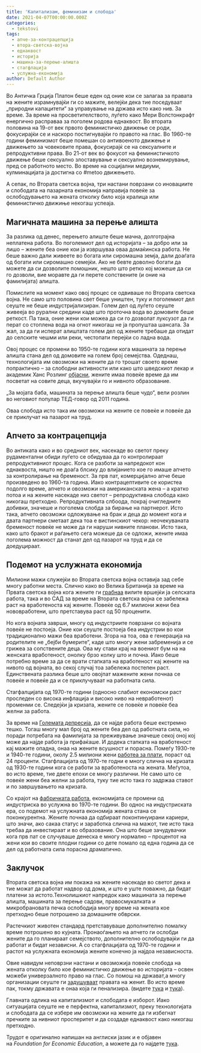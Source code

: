 ```yaml
---
title: 'Капитализам, феминизам и слобода'
date: 2021-04-07T00:00:00.000Z
categories:
  - tekstovi
tags:
  - апче-за-контрацепција
  - втора-светска-војна
  - еднаквост
  - историја
  - машина-за-перење-алишта
  - стагфлација
  - услужна-економија
author: Default Author
---
```


Во Античка Грција Платон беше еден од оние кои се залагаа за правата на жените израмнувајќи ги со мажите, велејќи дека тие поседуваат „природни капацитети“ за управување на држава исто како нив. За време. За време на просветителството, луѓето како Мери Волстонкрафт енергично расправаа за поголем родова еднаквост. Во втората половина на 19-от век првото феминистичко движење се роди, фокусирајќи се и наскоро постигнувајќи го правото на глас. Во 1960-те години феминизмот беше помешан со антивоеното движење и движењето за човековите права, фокусирајќ се на сексуалните и репродуктивни права. Во 21-от век во фокусот на феминистичкото движење беше сексуално злоставување и сексуално вознемирување, пред се работното место. Во време на социјални медиуми, кулминацијата ја достигна со #metoo движењето.

А сепак, по Втората светска војна, три настани поврзани со иновациите и слободата на пазарната економија направија повеќе за ослободувањето на жената отколку било која кралица или феминистичко движиње некогаш успеаја.

## **Магичната машина за перење** алишта

За разлика од денес, перењето алиште беше мачна, долготрајна неплатена работа. Во поголемиот дел од историјата – за добро или за лишо – жените беа оние кои ја извршуваа оваа домаќинска работа. Не беше важно дали живеете во богата или сиромашна земја, дали доаѓата од богати или сиромашно семејќи. Ако не бевте доволно богати да можете да си дозволите помошник, нешто што ретко кој можеше да си го дозволи, вие моравте да ги перете сопствените (и оние на фамилијата) алишта. 

Помислите на момент како овој процес се одвиваше по Втората светска војна. Не само што половина свет беше уништен, туку и поголемиот дел сеуште не беше индустријализиран. Голем дел од луѓето сеуште живееја во рурални средини каде што проточна вода во домовите беше реткост. Па така, оние жени кои можеа да си го дозволат луксузот да ги перат со стоплена вода на огнот никогаш не ја пропуштаа шансата. За жал, за да ги исперат алиштата голем дел од жените требаше да отидат до селските чешми или реки, честопати перејќи со ладна вода.

Овој процес се промени во 1950-те години кога машината за перење алишта стана дел од домовите на голем број семејства. Одеднаш, технологијата им овозможи на жените да го трошат своето време попрактично – за слободни активности или како што шведскиот лекар и академик Ханс Розлинг [објасни](https://www.youtube.com/watch?v=BZoKfap4g4w), жените имаа повеќе време да им посветат на совите деца, вкучувајќи го и нивното образование.

„За мојата баба, машината за перење алишта беше чудо“, вели розлин во неговиот популар ТЕД-говор од 2011 година.

Оваа слобода исто така им овозможи на жените се повеќе и повеќе да се приклучат на пазарот на труд.

## **Апчето за контрацепција** 

Во антиката како и во средниот век, насекаде во светот преку рудаментални обиди луѓето се обидуваа да го контролираат репродуктивниот процес. Кога се разботи за напредокот кон еднаквоста, ништо не доаѓа блсику до влијанието кое го имаше апчето за контролирање на бременост. За прв пат, комерцијално апче беше произведено во 1960-та година. Иако контрацептивите се користеа подолго време, апчето и овозможи на американската жена – а кратко потоа и на жените насекаде низ светот – репродуктивна слобода како никогаш претходно. Репродуктивната слбоода, покрај очигледните добивки, значеше и поголема слобда за бирање на партнерот. Исто така, апчето овозможи одложување на брак и деца до момент кога и двата партнери сметаат дека тоа е вистинскиот чекор: неочекуваната бременост повеќе не може да ги наруши нивните планови. Исто така, како што бракот и раѓањето сега можеше да се одложи, жените имаа поголема можност да станат дел од пазарот на труд и да се доедуцираат.

## **Подемот на услужната економија**

Милиони мажи служејќи во Втората светска војна оставија зад себе многу работни места. Слично како во Велика Британија за време на Првата светска војна кога жените ги [грабнаа](https://www.youtube.com/watch?v=2DDSrQseDqY) вилите вршејќи ја селската работа, така и во САД за време на Втората светска војна се забележа раст на вработеноста кај жените. Повеќе од 6.7 милиони жени беа нововработени, што претставува раст од 50 проценити.

Но кога војната заврши, многу од индустриите поврзани со војната повеќе не постоеја. Оние кои сеуште постоеја беа индустрии во кои традиционално мажи беа вработени. Згора на тоа, ова е генерација на родителите не „бејби бумерите“, каде што многу жени забременија и се грижеа за сопствените деца. Ова му стави крај на воениот бум на на женската вработеност, онолку брзо колку што и почна. Иако беше потребно време за да се врати стапката на вработеност кај жените на нивото од војната, во секој случај тоа забележа постепен раст. Единствената разлика беше што овојпат мажените жени почнаа се повеќе и повеќе да и се приклучуваат на работната сила.

Стагфалцијата од 1970-те години (односно слабиот економски раст проследен со висока инфлација и високо ниво на невработенот) променми се. Следејќи ја кризата, жените се повеќе и повеќе беа желни за работа.

За време на [Големата депресија](https://fee.org/articles/the-great-depression/), да се најде работа беше екстремно тешко. Тогаш многу мал број од жените беа дел од работната сила, но поради потребата на фамилијата за преживување значеше секој оној кој може да најде работа ја прифаќаше. И додека стапката на вработеност кај мажите опадна, онаа на жените всушност и порасна. Помеѓу 1930-те и 1940-те години, околу 2.5 милиони жени [работеа за плати](https://www.encyclopedia.com/economics/encyclopedias-almanacs-transcripts-and-maps/women-impact-great-depression), пораст од 24 проценти. Стагфлацијата од 1970-те годни е многу слична на кризата од 1930-те години кога се работи за вработеноста на жената. Меѓутоа, во исто време, тие двете епохи се многу различни. Не само што се повеќе жени беа желни за работа, туку тие исто така го задржаа ставот и по завршувањето на кризата.

Со крајот на [фабричката работа](https://data.bls.gov/timeseries/CES3000000001), економијата се промени од индустриска во услужна во 1970-те години. Во однос на индустриската ера, со подемот на услужната економија жената стана се поконкурентна. Жените почнаа да одбираат поконтинуирани кариери, што значи, ако сакаа статус и заработка слична на мажот, тие исто така  требаа да инвестираат и во образование. Она што беше зачудувачки кога прв пат се случуваше денеска е многу нормално – процентот на жени кои во своите плодни години со дете помало од една година да се дел од работната сила порасна драматично.

## **Заклучок**

Втората светска војна им покажа на жените насекаде во светот дека и тие можат да работат надвор од дома, и што е уште поважно, да бидат платени за истото.Технолишкиот напредок како машината за перење алишта, машината за перење садови, правосмукалката и микробрановата печка ослободија многу време на жената кое претходно беше потрошено за домашните обврски.

Растечкиот животен стандард претставуваше дополнително помалку време потрошено во кујната. Пронаоѓањето на апчето ги ослобди жените да го планираат семејството, дополнително ослободувајќи ги да работат и бидат независни. А со стагфлацијата од 1970-те години и растот на услужната економија жените конечно ја најдоа независноста.

Овие навидум неповрзни настани и овозможија повеќе слобода на жената отколку било кое феминистичко движење во историјата – освен можеби универзалното право на глас. Со помош на држават,а многу организации сeуште ги [задушуваат](https://studentsforliberty.org/north-america/blog/how-the-state-became-the-american-womans-real-enemy/) правата на женит. Во исто време пак, токму државата е онаа која ги пенализира. (видетe [тука](https://studentsforliberty.org/north-america/blog/the-tax-code-is-designed-to-penalize-working-women/) и [тука](https://studentsforliberty.org/north-america/blog/women-work-for-equality-but-these-policy-proposals-dont/)).

Главната одлика на капитализмот и слободата е изборот. Иако ситуацијата сеуште не е перфектна, капитализмот, преку технологијата и слободата да се избере им овозможи на жените да ги избегнат пречките за нивниот просперитет и да создаде еднаквост како никогаш претходно.

Трудот е оригинално напишан на англиски јазик и е објавен на _Foundation for Economic Education_, а можете да го најдете [тука](https://fee.org/articles/3-post-war-innovations-that-liberated-women/).
